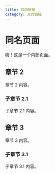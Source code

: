 ```yaml
---
title: 双向链接
category: 双向链接
---
```


# 同名页面

嗨！这是一个内部页面。

## 章节 2

章节 2 内容。

### 子章节 2.1

子章节 2.1 内容。

## 章节 3

章节 3 内容。

### 子章节 3.1

子章节 3.1 内容。
